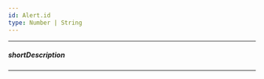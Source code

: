 ```yaml
---
id: Alert.id
type: Number | String
---
```

---
##### shortDescription
<!-- Description goes here -->

---
<!-- Description goes here -->